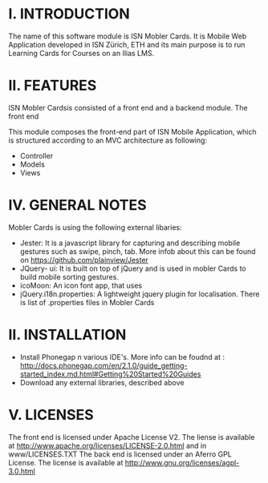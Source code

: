 I. INTRODUCTION 
===============

The name of this software module is ISN Mobler Cards. It is Mobile Web Application developed in ISN Zürich, ETH and its main purpose is to run Learning Cards for Courses on an Ilias LMS. 


II. FEATURES
============

ISN Mobler Cardsis consisted of a front end and a backend module. The front end 

This module composes the front-end part of ISN Mobile Application, which is structured according to an MVC architecture as following:

- Controller
- Models
- Views


IV. GENERAL NOTES
=================

Mobler Cards is using the following external libaries:

- Jester: It is a javascript library for capturing and describing mobile gestures such as swipe, pinch, tab. More infob about
          this can be found on https://github.com/plainview/Jester
- JQuery- ui: It is built on top of jQuery and is used in mobler Cards to build mobile sorting gestures.
- icoMoon: An icon font app, that uses
- jQuery.i18n.properties: A lightweight jquery plugin for localisation. There is list of .properties files in Mobler Cards


II. INSTALLATION
================

- Install Phonegap n various IDE's. More info can be foudnd at : http://docs.phonegap.com/en/2.1.0/guide_getting-started_index.md.html#Getting%20Started%20Guides
- Download any external libraries, described above


V. LICENSES
===========

The front end is licensed under  Apache License V2. The liense is available at http://www.apache.org/licenses/LICENSE-2.0.html and in www/LICENSES.TXT
The back end is licensed under an Aferro GPL License. The license is available at http://www.gnu.org/licenses/agpl-3.0.html
